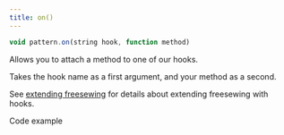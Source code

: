 ```yaml
---
title: on()
---
```


```js
void pattern.on(string hook, function method)
``` 

Allows you to attach a method to one of our hooks. 

Takes the hook name as a first argument, and your method as a second.

See [extending freesewing](/extend) for details about extending freesewing with hooks.

<Fixme>Code example<Fixme>
